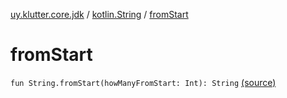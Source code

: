 [uy.klutter.core.jdk](../index.md) / [kotlin.String](index.md) / [fromStart](.)


# fromStart
<code>fun String.fromStart(howManyFromStart: Int): String</code> [(source)](https://github.com/kohesive/klutter/blob/master/core-jdk6/src/main/kotlin/uy/klutter/core/jdk/Strings.kt#L4)<br/>

